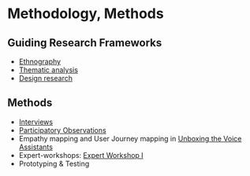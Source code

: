 # Methodology, Methods

## Guiding Research Frameworks
- [Ethnography](https://en.wikipedia.org/wiki/Ethnography)
- [Thematic analysis](https://www.psych.auckland.ac.nz/en/about/thematic-analysis.html)
- [Design research](https://en.wikipedia.org/wiki/Design_research)

## Methods
- [Interviews](data/Interviews.md)
- [Participatory Observations](data/Participatory%20Observations.md)
- Empathy mapping and User Journey mapping in [Unboxing the Voice Assistants](research/designs/Unboxing%20the%20Voice%20Assistants.md)
- Expert-workshops: [Expert Workshop I](research/designs/Expert%20Workshop%20I.md)
- Prototyping & Testing
